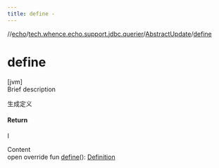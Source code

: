 ```yaml
---
title: define -
---
```

//[echo](../../index.md)/[tech.whence.echo.support.jdbc.querier](../index.md)/[AbstractUpdate](index.md)/[define](define.md)



# define  
[jvm]  
Brief description  


生成定义



#### Return  


I

  
Content  
open override fun [define](define.md)(): [Definition](../../tech.whence.echo.support.jdbc.querier.component/-definition/index.md)  



